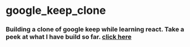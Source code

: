# google_keep_clone
### Building a clone of google keep while learning react. Take a peek at what I have build so far. <a href="https://googlekeepfrontendclone.netlify.app">click here</a>
